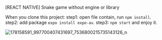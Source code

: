 [REACT NATIVE] Snake game without engine or library

When you clone this project: 
  step1: open file contain, run `npm install`.
  step2: add package `expo install expo-av`.
  step3: `npm start` and enjoy it.
  

![178158591_997700407431697_7536800215735143126_n](https://user-images.githubusercontent.com/79790753/116802829-68d55480-ab40-11eb-9110-a6a920252dae.jpg)
